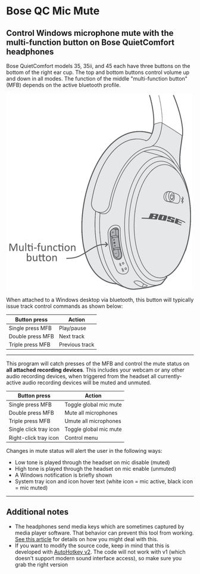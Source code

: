 # Bose QC Mic Mute

## Control Windows microphone mute with the multi-function button on Bose QuietComfort headphones

Bose QuietComfort models 35, 35ii, and 45 each have three buttons on the bottom of the right ear cup.  The top and bottom buttons control volume up and down in all modes.  The function of the middle "multi-function button" (MFB) depends on the active bluetooth profile.

![Bose QC buttons](https://github.com/aderusha/BoseQCMicMute/blob/main/images/qcbuttons.png?raw=true)

When attached to a Windows desktop via bluetooth, this button will typically issue track control commands as shown below:

| Button press           | Action         |
|------------------------|----------------|
| Single press MFB       | Play/pause     |
| Double press MFB       | Next track     |
| Triple press MFB       | Previous track |

---

This program will catch presses of the MFB and control the mute status on **all attached recording devices**.  This includes your webcam or any other audio recording devices, when triggered from the headset all currently-active audio recording devices will be muted and unmuted.

| Button press           | Action                 |
|------------------------|------------------------|
| Single press MFB       | Toggle global mic mute |
| Double press MFB       | Mute all microphones   |
| Triple press MFB       | Umute all microphones  |
| Single click tray icon | Toggle global mic mute |
| Right-click tray icon  | Control menu           |

Changes in mute status will alert the user in the following ways:

* Low tone is played through the headset on mic disable (muted)
* High tone is played through the headset on mic enable (unmuted)
* A Windows notification is briefly shown
* System tray icon and icon hover text (white icon = mic active, black icon = mic muted)

---

## Additional notes

* The headphones send media keys which are sometimes captured by media player software.  That behavior can prevent this tool from working.  [See this article](https://www.askvg.com/fix-media-keys-not-working-in-spotify-itunes-and-other-media-players/) for details on how you might deal with this.
* If you want to modify the source code, keep in mind that this is developed with [AutoHotkey v2](https://www.autohotkey.com/v2/).  The code will not work with v1 (which doesn't support modern sound interface access), so make sure you grab the right version